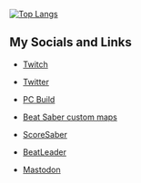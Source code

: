 [![Top Langs](https://github-readme-stats.vercel.app/api/top-langs/?username=daftmaple)](https://github.com/daftmaple?tab=repositories)

## My Socials and Links

- [Twitch](https://www.twitch.tv/daftmaple)
- [Twitter](https://twitter.com/daftmaple)
- [PC Build](https://au.pcpartpicker.com/user/daftmaple/saved/CKmFZL)

- [Beat Saber custom maps](https://beatsaver.com/profile/4297603)
- [ScoreSaber](https://scoresaber.com/u/76561198350097043)
- [BeatLeader](https://www.beatleader.xyz/u/76561198350097043)
- <a rel="me" href="https://mastodon.social/@daftmaple">Mastodon</a>
